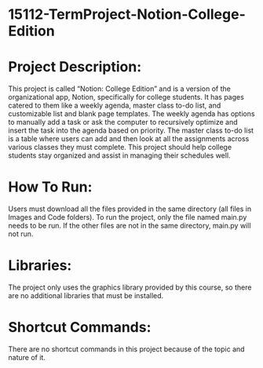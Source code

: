 # 15112-TermProject-Notion-College-Edition
# Project Description: 
This project is called “Notion: College Edition” and is a version of the organizational app, Notion, specifically for college students. It has pages catered to them like a weekly agenda, master class to-do list, and customizable list and blank page templates. The weekly agenda has options to manually add a task or ask the computer to recursively optimize and insert the task into the agenda based on priority. The master class to-do list is a table where users can add and then look at all the assignments across various classes they must complete. This project should help college students stay organized and assist in managing their schedules well.

# How To Run: 
Users must download all the files provided in the same directory (all files in Images and Code folders). To run the project, only the file named main.py needs to be run. If the other files are not in the same directory, main.py will not run.

# Libraries: 
The project only uses the graphics library provided by this course, so there are no additional libraries that must be installed.

# Shortcut Commands: 
There are no shortcut commands in this project because of the topic and nature of it.
